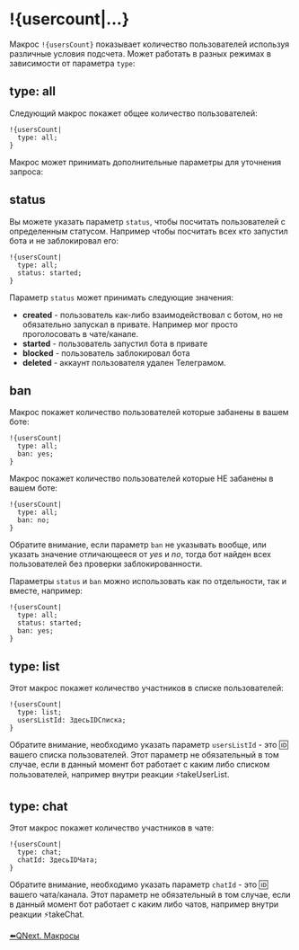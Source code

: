 # !{usercount|...}

Макрос `!{usersCount}` показывает количество пользователей используя различные условия подсчета. Может работать в разных режимах в зависимости от параметра `type`:

## type: all

Следующий макрос покажет общее количество пользователей:
```plain 
!{usersCount|
  type: all;
}
```

Макрос может принимать дополнительные параметры для уточнения запроса:

## status

Вы можете указать параметр `status`,  чтобы посчитать пользователей с определенным статусом. Например чтобы посчитать всех кто запустил бота и не заблокировал его:
```plain 
!{usersCount|
  type: all;
  status: started;
}
```

Параметр `status` может принимать следующие значения:
* **created** - пользователь как-либо взаимодействовал с ботом, но не обязательно запускал в привате. Например мог просто проголосовать в чате/канале.
* **started** - пользователь запустил бота в привате
* **blocked** - пользователь заблокировал бота
* **deleted** - аккаунт пользователя удален Телеграмом.
## ban

Макрос покажет количество пользователей которые забанены в вашем боте:
```plain 
!{usersCount|
  type: all;
  ban: yes;
}
```

Макрос покажет количество пользователей которые НЕ забанены в вашем боте:
```plain 
!{usersCount|
  type: all;
  ban: no;
}
```

Обратите внимание, если параметр `ban` не указывать вообще, или указать значение отличающееся от _yes_ и _no_, тогда бот найден всех пользователей без проверки заблокированности. 

Параметры `status` и `ban` можно использовать как по отдельности, так и вместе, например:
```plain 
!{usersCount|
  type: all;
  status: started;
  ban: yes;
}
```


## type: list

Этот макрос покажет количество участников в списке пользователей:
```plain 
!{usersCount|
  type: list;
  usersListId: ЗдесьIDСписка;
}
```

Обратите внимание, необходимо указать параметр `usersListId` - это 🆔 вашего списка пользователей. Этот параметр не обязательный в том случае, если в данный момент бот работает с каким либо списком пользователей, например внутри реакции ⚡️takeUserList.


## type: chat

Этот макрос покажет количество участников в чате:
```plain 
!{usersCount|
  type: chat;
  chatId: ЗдесьIDЧата;
}
```

Обратите внимание, необходимо указать параметр `chatId` - это 🆔 вашего чата/канала. Этот параметр не обязательный в том случае, если в данный момент бот работает с каким либо чатов, например внутри реакции ⚡️takeChat.



[⬅️QNext. Макросы](/docs-test/ext/macros)
  

